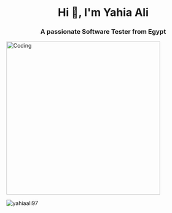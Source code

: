 <h1 align="center">Hi 👋, I'm Yahia Ali</h1>
<h3 align="center">A passionate Software Tester from Egypt</h3>

<img align = "center" alt = "Coding" width = "400" src = "https://statusneo.com/wp-content/uploads/2023/03/GIF-image-1.gif">

<p align="left"> <img src="https://komarev.com/ghpvc/?username=yahiaali97&label=Profile%20views&color=0e75b6&style=flat" alt="yahiaali97" /> </p>

<p align="center"> <a href="https://twitter.com/" target="blank"><img src="https://img.shields.io/twitter/follow/?logo=twitter&style=for-the-badge" alt="" /></a> </p>
